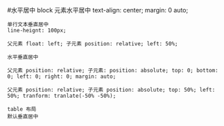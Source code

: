 #水平居中
	block 元素水平居中
	text-align: center;
	margin: 0 auto;
	
	单行文本垂直居中
	line-heignt: 100px;

	父元素 float: left; 子元素 position: relative; left: 50%;

	水平垂直居中
	
	父元素 position: relative; 子元素: position: absolute; top: 0; bottom: 0; left: 0; right: 0; margin: auto;

	父元素 position: relative; 子元素 position: absolute; top: 50%; left: 50%; tranform: tranlate(-50% -50%);
 	
	table 布局
	默认垂直居中

	

		